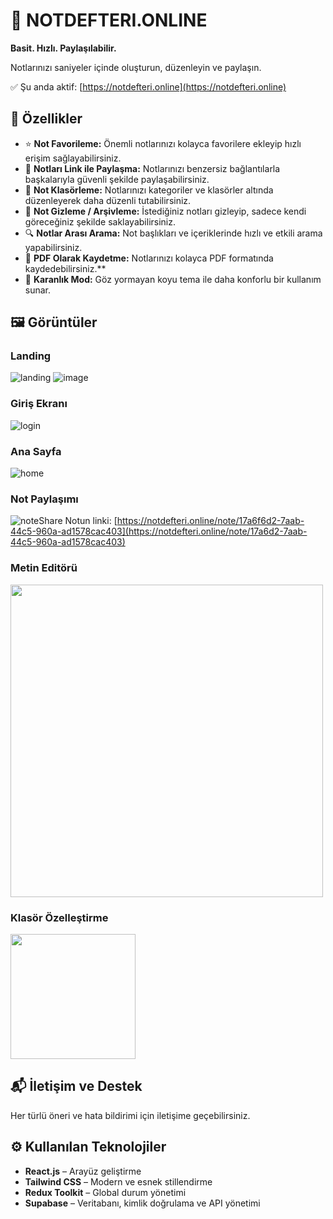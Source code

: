 # 📝 NOTDEFTERI.ONLINE

**Basit. Hızlı. Paylaşılabilir.**  

Notlarınızı saniyeler içinde oluşturun, düzenleyin ve paylaşın.  

✅ Şu anda aktif: [https://notdefteri.online](https://notdefteri.online)

## 🚀 Özellikler

- ⭐ **Not Favorileme:** Önemli notlarınızı kolayca favorilere ekleyip hızlı erişim sağlayabilirsiniz.
- 🔗 **Notları Link ile Paylaşma:** Notlarınızı benzersiz bağlantılarla başkalarıyla güvenli şekilde paylaşabilirsiniz.
- 📁 **Not Klasörleme:** Notlarınızı kategoriler ve klasörler altında düzenleyerek daha düzenli tutabilirsiniz.
- 🙈 **Not Gizleme / Arşivleme:** İstediğiniz notları gizleyip, sadece kendi göreceğiniz şekilde saklayabilirsiniz.
- 🔍 **Notlar Arası Arama:** Not başlıkları ve içeriklerinde hızlı ve etkili arama yapabilirsiniz.
- 📄 **PDF Olarak Kaydetme:** Notlarınızı kolayca PDF formatında kaydedebilirsiniz.**
- 🌙 **Karanlık Mod:** Göz yormayan koyu tema ile daha konforlu bir kullanım sunar.


## 🖼️ Görüntüler
### Landing
![landing](https://github.com/user-attachments/assets/ec780288-f583-4480-939d-f264faa683d3)
![image](https://github.com/user-attachments/assets/d1651482-6e61-4072-ae42-0e8b98d46a5c)


### Giriş Ekranı
![login](https://github.com/user-attachments/assets/0b801d84-d5f4-4857-bdd1-83474d64e06e)

### Ana Sayfa
![home](https://github.com/user-attachments/assets/f181bedc-03cc-41c9-aedb-35c29a9ac705)

### Not Paylaşımı
![noteShare](https://github.com/user-attachments/assets/0994167d-f242-4e8d-a699-fb20273a65a7)
Notun linki: [https://notdefteri.online/note/17a6f6d2-7aab-44c5-960a-ad1578cac403](https://notdefteri.online/note/17a6d2-7aab-44c5-960a-ad1578cac403)

### Metin Editörü
<img src="https://github.com/user-attachments/assets/8d87ff15-558a-4fc6-b380-2b9ddbcd1a0b" width="500"/>

### Klasör Özelleştirme
<img src="https://github.com/user-attachments/assets/a6772539-961f-4de8-ab08-bb26cdb6d256" width="200"/>

## 📬 İletişim ve Destek

Her türlü öneri ve hata bildirimi için iletişime geçebilirsiniz.

## ⚙️ Kullanılan Teknolojiler

- **React.js** – Arayüz geliştirme
- **Tailwind CSS** – Modern ve esnek stillendirme
- **Redux Toolkit** – Global durum yönetimi
- **Supabase** – Veritabanı, kimlik doğrulama ve API yönetimi
